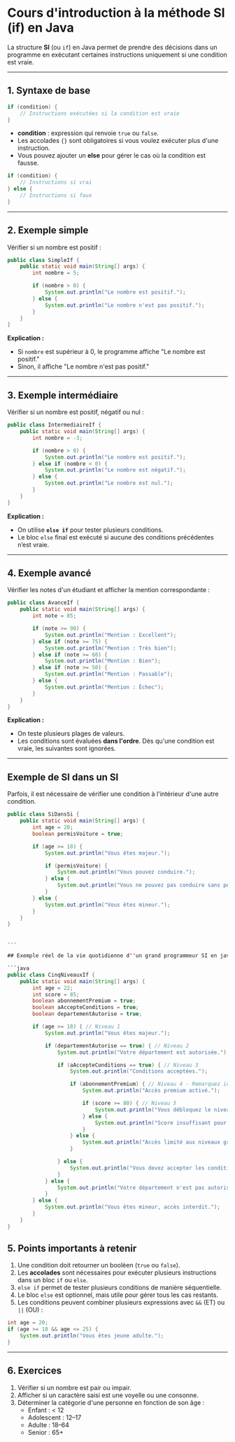 # Cours d'introduction à la méthode **SI (if)** en Java

La structure **SI** (ou `if`) en Java permet de prendre des décisions dans un programme en exécutant certaines instructions uniquement si une condition est vraie.

---

## 1. Syntaxe de base

```java
if (condition) {
    // Instructions exécutées si la condition est vraie
}
```

- **condition** : expression qui renvoie `true` ou `false`.
- Les accolades `{}` sont obligatoires si vous voulez exécuter plus d'une instruction.
- Vous pouvez ajouter un **else** pour gérer le cas où la condition est fausse.

```java
if (condition) {
    // Instructions si vrai
} else {
    // Instructions si faux
}
```

---

## 2. Exemple simple

Vérifier si un nombre est positif :

```java
public class SimpleIf {
    public static void main(String[] args) {
        int nombre = 5;

        if (nombre > 0) {
            System.out.println("Le nombre est positif.");
        } else {
            System.out.println("Le nombre n'est pas positif.");
        }
    }
}
```

**Explication :**  
- Si `nombre` est supérieur à 0, le programme affiche "Le nombre est positif."  
- Sinon, il affiche "Le nombre n'est pas positif."

---

## 3. Exemple intermédiaire

Vérifier si un nombre est positif, négatif ou nul :

```java
public class IntermediaireIf {
    public static void main(String[] args) {
        int nombre = -3;

        if (nombre > 0) {
            System.out.println("Le nombre est positif.");
        } else if (nombre < 0) {
            System.out.println("Le nombre est négatif.");
        } else {
            System.out.println("Le nombre est nul.");
        }
    }
}
```

**Explication :**  
- On utilise **`else if`** pour tester plusieurs conditions.  
- Le bloc `else` final est exécuté si aucune des conditions précédentes n’est vraie.

---

## 4. Exemple avancé

Vérifier les notes d'un étudiant et afficher la mention correspondante :

```java
public class AvanceIf {
    public static void main(String[] args) {
        int note = 85;

        if (note >= 90) {
            System.out.println("Mention : Excellent");
        } else if (note >= 75) {
            System.out.println("Mention : Très bien");
        } else if (note >= 60) {
            System.out.println("Mention : Bien");
        } else if (note >= 50) {
            System.out.println("Mention : Passable");
        } else {
            System.out.println("Mention : Échec");
        }
    }
}
```

**Explication :**  
- On teste plusieurs plages de valeurs.  
- Les conditions sont évaluées **dans l'ordre**. Dès qu'une condition est vraie, les suivantes sont ignorées.

---

## Exemple de **SI dans un SI**

Parfois, il est nécessaire de vérifier une condition à l'intérieur d'une autre condition.

```java
public class SiDansSi {
    public static void main(String[] args) {
        int age = 20;
        boolean permisVoiture = true;

        if (age >= 18) {
            System.out.println("Vous êtes majeur.");

            if (permisVoiture) {
                System.out.println("Vous pouvez conduire.");
            } else {
                System.out.println("Vous ne pouvez pas conduire sans permis.");
            }
        } else {
            System.out.println("Vous êtes mineur.");
        }
    }
}


---

## Exemple réel de la vie quotidienne d''un grand programmeur SI en java

```java
public class CinqNiveauxIf {
    public static void main(String[] args) {
        int age = 22;
        int score = 85;
        boolean abonnementPremium = true;
        boolean aAccepteConditions = true;
        boolean departementAutorise = true;

        if (age >= 18) { // Niveau 1
            System.out.println("Vous êtes majeur.");

            if (departementAutorise == true) { // Niveau 2
                System.out.println("Votre département est autorisée.");

                if (aAccepteConditions == true) { // Niveau 3
                    System.out.println("Conditions acceptées.");

                    if (abonnementPremium) { // Niveau 4 - Remarquez ici la possibilité de ne pas faire le == true
                        System.out.println("Accès premium activé.");

                        if (score >= 80) { // Niveau 5
                            System.out.println("Vous débloquez le niveau final !");
                        } else {
                            System.out.println("Score insuffisant pour le niveau final.");
                        }
                    } else {
                        System.out.println("Accès limité aux niveaux gratuits.");
                    }

                } else {
                    System.out.println("Vous devez accepter les conditions pour jouer.");
                }
            } else {
                System.out.println("Votre département n'est pas autorisée pour le jeu.");
            }
        } else {
            System.out.println("Vous êtes mineur, accès interdit.");
        }
    }
}
```


## 5. Points importants à retenir

1. Une condition doit retourner un booléen (`true` ou `false`).
2. Les **accolades** sont nécessaires pour exécuter plusieurs instructions dans un bloc `if` ou `else`.
3. `else if` permet de tester plusieurs conditions de manière séquentielle.
4. Le bloc `else` est optionnel, mais utile pour gérer tous les cas restants.
5. Les conditions peuvent combiner plusieurs expressions avec `&&` (ET) ou `||` (OU) :

```java
int age = 20;
if (age >= 18 && age <= 25) {
    System.out.println("Vous êtes jeune adulte.");
}
```

---

## 6. Exercices

1. Vérifier si un nombre est pair ou impair.
2. Afficher si un caractère saisi est une voyelle ou une consonne.
3. Déterminer la catégorie d'une personne en fonction de son âge :
   - Enfant : < 12
   - Adolescent : 12–17
   - Adulte : 18–64
   - Senior : 65+

